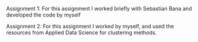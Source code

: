 Assignment 1:
For this assignment I worked briefly with Sebastian Bana and developed the code by myself

Assignment 2:
For this assignment I worked by myself, and used the resources from Applied Data Science for clustering methods.

